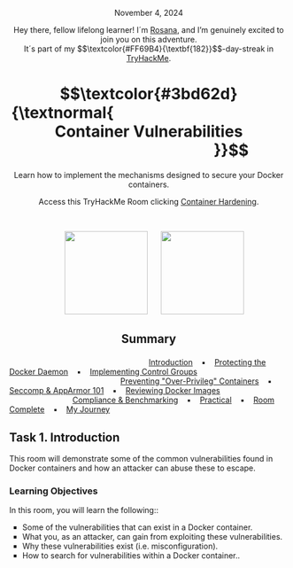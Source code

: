 <p align="center">November 4, 2024</p>
<p align="center">Hey there, fellow lifelong learner! I´m <a href="https://www.linkedin.com/in/rosanafssantos/">Rosana</a>, and I’m genuinely excited to join you on this adventure.<br>
It´s part of my $$\textcolor{#FF69B4}{\textbf{182}}$$-day-streak in  <a href="https://tryhackme.com/r/p/Rosana">TryHackMe</a>.</p>

<h1 align="center">
  $$\textcolor{#3bd62d}{\textnormal{&nbsp;&nbsp;&nbsp;&nbsp;&nbsp;&nbsp;&nbsp;&nbsp;&nbsp;&nbsp;&nbsp;&nbsp;&nbsp;&nbsp;&nbsp;&nbsp;&nbsp;&nbsp;&nbsp;&nbsp;&nbsp;&nbsp;&nbsp;&nbsp;&nbsp;&nbsp;&nbsp;&nbsp;&nbsp;&nbsp;&nbsp;&nbsp;&nbsp;&nbsp;&nbsp;&nbsp;&nbsp;&nbsp;&nbsp;&nbsp;&nbsp;&nbsp;&nbsp;&nbsp;&nbsp;&nbsp;&nbsp; Container Vulnerabilities &nbsp;&nbsp;&nbsp;&nbsp;&nbsp;&nbsp;&nbsp;&nbsp;&nbsp;&nbsp;&nbsp;&nbsp;&nbsp;&nbsp;&nbsp;&nbsp;&nbsp;&nbsp;&nbsp;&nbsp;&nbsp;&nbsp;&nbsp;&nbsp;&nbsp;&nbsp;&nbsp;&nbsp;&nbsp;&nbsp;&nbsp;&nbsp;&nbsp;&nbsp;&nbsp;&nbsp;&nbsp;&nbsp;&nbsp;&nbsp;&nbsp;&nbsp;&nbsp;&nbsp;&nbsp;}}$$
</h1>
<p align="center">Learn how to implement the mechanisms designed to secure your Docker containers.</p>
<p align="center">Access this TryHackMe Room clicking <a href="https://tryhackme.com/r/room/containerhardening">Container Hardening</a>.</p><br>
<p align="center">
  <img height="150px" hspace="20" src="https://github.com/user-attachments/assets/1aa324c5-151e-499d-8c8c-0cdb574e7a9a">
  <img height="150px" src="https://github.com/user-attachments/assets/f16f231e-8604-45b5-a070-327af81599b7">
</p>

<h2><p align="center">Summary<a id='0'></a></h2>

&nbsp;&nbsp;&nbsp;&nbsp;&nbsp;&nbsp;&nbsp;&nbsp;&nbsp;&nbsp;&nbsp;&nbsp;&nbsp;&nbsp;&nbsp;&nbsp;&nbsp;&nbsp;&nbsp;&nbsp;&nbsp;&nbsp;&nbsp;&nbsp;&nbsp;&nbsp;&nbsp;&nbsp;&nbsp;&nbsp;&nbsp;&nbsp;&nbsp;&nbsp;&nbsp;&nbsp;&nbsp;&nbsp;&nbsp;&nbsp;&nbsp;&nbsp;&nbsp;&nbsp;&nbsp;&nbsp;&nbsp;&nbsp;&nbsp;&nbsp;&nbsp;&nbsp;&nbsp;&nbsp;&nbsp;&nbsp;&nbsp;&nbsp;&nbsp;&nbsp;&nbsp;&nbsp;&nbsp; [Introduction](#1) &nbsp;&nbsp;&nbsp;▪️&nbsp;&nbsp;&nbsp; [Protecting the Docker Daemon](#2) &nbsp;&nbsp;&nbsp;▪️&nbsp;&nbsp;&nbsp; [Implementing Control Groups](#3) &nbsp;&nbsp;&nbsp;&nbsp;&nbsp;&nbsp;&nbsp;&nbsp;&nbsp;&nbsp;&nbsp;&nbsp;&nbsp;&nbsp;&nbsp;&nbsp;&nbsp;<br>
&nbsp;&nbsp;&nbsp;&nbsp;&nbsp;&nbsp;&nbsp;&nbsp;&nbsp;&nbsp;&nbsp;&nbsp;&nbsp;&nbsp;&nbsp;&nbsp;&nbsp;&nbsp;&nbsp;&nbsp;&nbsp;&nbsp;&nbsp;&nbsp;&nbsp;&nbsp;&nbsp;&nbsp;&nbsp;&nbsp;&nbsp;&nbsp;&nbsp;&nbsp;&nbsp;&nbsp;&nbsp;&nbsp;&nbsp;&nbsp;&nbsp;&nbsp;&nbsp;&nbsp;&nbsp;&nbsp;&nbsp;&nbsp;&nbsp;&nbsp; [Preventing "Over-Privileg" Containers](#4)  &nbsp;&nbsp;&nbsp;▪️&nbsp;&nbsp;&nbsp; [Seccomp & AppArmor 101](#5) &nbsp;&nbsp;&nbsp;▪️&nbsp;&nbsp;&nbsp; [Reviewing Docker Images](#6) &nbsp;&nbsp;&nbsp;&nbsp;&nbsp;&nbsp;&nbsp;&nbsp;&nbsp;&nbsp;&nbsp;&nbsp;&nbsp;&nbsp;&nbsp;&nbsp;&nbsp; <br>
&nbsp;&nbsp;&nbsp;&nbsp;&nbsp;&nbsp;&nbsp;&nbsp;&nbsp;&nbsp;&nbsp;&nbsp;&nbsp;&nbsp;&nbsp;&nbsp;&nbsp;&nbsp;&nbsp;&nbsp;&nbsp;&nbsp;&nbsp;&nbsp;&nbsp;&nbsp;&nbsp;&nbsp; [Compliance & Benchmarking](#7) &nbsp;&nbsp;&nbsp;▪️&nbsp;&nbsp;&nbsp; [Practical](#8) &nbsp;&nbsp;&nbsp;▪️&nbsp;&nbsp;&nbsp; [Room Complete](#9) &nbsp;&nbsp;&nbsp;▪️&nbsp;&nbsp;&nbsp; [My Journey](#10) &nbsp;&nbsp;&nbsp;&nbsp;&nbsp;&nbsp;&nbsp;


<h2>Task 1. Introduction<a id='1'></a></h2>

<p>This room will demonstrate some of the common vulnerabilities found in Docker containers and how an attacker can abuse these to escape.</p>

<h3>Learning Objectives</h3>
<p>In this room, you will learn the following::
<ul style="list-style-type:square">
    <li>Some of the vulnerabilities that can exist in a Docker container.</li>
    <li>What you, as an attacker, can gain from exploiting these vulnerabilities.</li>
    <li>Why these vulnerabilities exist (i.e. misconfiguration).</li>
    <li>How to search for vulnerabilities within a Docker container..</li>
</ul></p>
